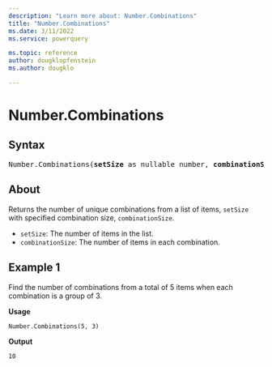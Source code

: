 ```yaml
---
description: "Learn more about: Number.Combinations"
title: "Number.Combinations"
ms.date: 3/11/2022
ms.service: powerquery

ms.topic: reference
author: dougklopfenstein
ms.author: dougklo

---
```

# Number.Combinations

## Syntax

<pre>
Number.Combinations(<b>setSize</b> as nullable number, <b>combinationSize</b> as nullable number) as nullable number
</pre>
  
## About

Returns the number of unique combinations from a list of items, `setSize` with specified combination size, `combinationSize`.

* `setSize`: The number of items in the list.
* `combinationSize`: The number of items in each combination.

## Example 1

Find the number of combinations from a total of 5 items when each combination is a group of 3.

**Usage**

```powerquery-m
Number.Combinations(5, 3)
```

**Output**

`10`
